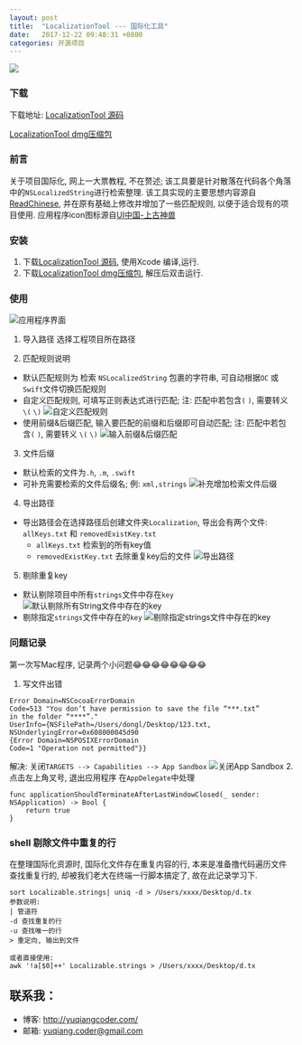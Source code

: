 ```yaml
---
layout: post
title:  "LocalizationTool --- 国际化工具"
date:   2017-12-22 09:48:31 +0800
categories: 开源项目
---
```

![](http://upload-images.jianshu.io/upload_images/3538284-22a1a8c2a367d199.png?imageMogr2/auto-orient/strip%7CimageView2/2/w/1240)

### 下载
下载地址: 
[LocalizationTool 源码](https://github.com/YQqiang/LocalizationTool)

[LocalizationTool dmg压缩包](https://github.com/YQqiang/LocalizationTool/releases/tag/v1.0)

### 前言
关于项目国际化, 网上一大票教程, 不在赘述; 该工具要是针对散落在代码各个角落中的`NSLocalizedString`进行检索整理.
该工具实现的主要思想内容源自 [ReadChinese](https://github.com/ashen-zhao/ReadChinese), 并在原有基础上修改并增加了一些匹配规则, 以便于适合现有的项目使用.
应用程序icon图标源自[UI中国-上古神兽](http://www.ui.cn/detail/304791.html)

### 安装
1. 下载[LocalizationTool 源码](https://github.com/YQqiang/LocalizationTool), 使用Xcode 编译,运行. 
2. 下载[LocalizationTool dmg压缩包](https://github.com/YQqiang/LocalizationTool/releases/tag/v1.0), 解压后双击运行.

### 使用
![应用程序界面](http://upload-images.jianshu.io/upload_images/3538284-c0724452b26c8a54.png?imageMogr2/auto-orient/strip%7CimageView2/2/w/1240)

1. 导入路径
选择工程项目所在路径

2. 匹配规则说明
* 默认匹配规则为 检索 `NSLocalizedString` 包裹的字符串, 可自动根据`OC` 或 `Swift`文件切换匹配规则
* 自定义匹配规则, 可填写正则表达式进行匹配; 注: 匹配中若包含`(` `)`, 需要转义 `\(` `\)`
![自定义匹配规则](http://upload-images.jianshu.io/upload_images/3538284-651cde3d341bf9d4.png?imageMogr2/auto-orient/strip%7CimageView2/2/w/1240)
* 使用前缀&后缀匹配, 输入要匹配的前缀和后缀即可自动匹配; 注: 匹配中若包含`(` `)`, 需要转义 `\(` `\)`
![输入前缀&后缀匹配](http://upload-images.jianshu.io/upload_images/3538284-11fe6e69c431d904.png?imageMogr2/auto-orient/strip%7CimageView2/2/w/1240)

3. 文件后缀
* 默认检索的文件为`.h`, `.m`, `.swift`
* 可补充需要检索的文件后缀名; 例: `xml,strings`
![补充增加检索文件后缀](http://upload-images.jianshu.io/upload_images/3538284-5b890af99c57623c.png?imageMogr2/auto-orient/strip%7CimageView2/2/w/1240)

4. 导出路径
* 导出路径会在选择路径后创建文件夹`Localization`, 导出会有两个文件: `allKeys.txt` 和 `removedExistKey.txt`
  * `allKeys.txt`  检索到的所有key值
  * `removedExistKey.txt`  去除重复key后的文件
![导出路径](http://upload-images.jianshu.io/upload_images/3538284-7d6344725dca42bd.png?imageMogr2/auto-orient/strip%7CimageView2/2/w/1240)

5. 剔除重复key
* 默认剔除项目中所有`strings`文件中存在`key`
![默认剔除所有String文件中存在的key](http://upload-images.jianshu.io/upload_images/3538284-26c8ecff35185fdd.png?imageMogr2/auto-orient/strip%7CimageView2/2/w/1240)
* 剔除指定`strings`文件中存在的`key`
![剔除指定strings文件中存在的key](http://upload-images.jianshu.io/upload_images/3538284-50f1394ee3035359.png?imageMogr2/auto-orient/strip%7CimageView2/2/w/1240)

### 问题记录
第一次写Mac程序, 记录两个小问题😂😂😂😂😂😂😂😂
1. 写文件出错

```
Error Domain=NSCocoaErrorDomain 
Code=513 "You don’t have permission to save the file “***.txt” 
in the folder “****”." 
UserInfo={NSFilePath=/Users/dongl/Desktop/123.txt, 
NSUnderlyingError=0x608000045d90 
{Error Domain=NSPOSIXErrorDomain 
Code=1 "Operation not permitted"}}
```
解决: 关闭`TARGETS --> Capabilities --> App Sandbox`
![关闭App Sandbox](http://upload-images.jianshu.io/upload_images/3538284-48c1413ac208041c.png?imageMogr2/auto-orient/strip%7CimageView2/2/w/1240)
2. 点击左上角叉号, 退出应用程序
在`AppDelegate`中处理

```
func applicationShouldTerminateAfterLastWindowClosed(_ sender: NSApplication) -> Bool {
    return true
}
```

### shell 剔除文件中重复的行
在整理国际化资源时, 国际化文件存在重复内容的行, 本来是准备撸代码遍历文件查找重复行的, 却被我们老大在终端一行脚本搞定了, 故在此记录学习下.

```
sort Localizable.strings| uniq -d > /Users/xxxx/Desktop/d.tx
参数说明: 
| 管道符
-d 查找重复的行
-u 查找唯一的行
> 重定向, 输出到文件

或者直接使用:
awk '!a[$0]++' Localizable.strings > /Users/xxxx/Desktop/d.tx
```


## 联系我：
- 博客: http://yuqiangcoder.com/
- 邮箱: yuqiang.coder@gmail.com

[jekyll-docs]: https://jekyllrb.com/docs/home
[jekyll-gh]:   https://github.com/jekyll/jekyll
[jekyll-talk]: https://talk.jekyllrb.com/


